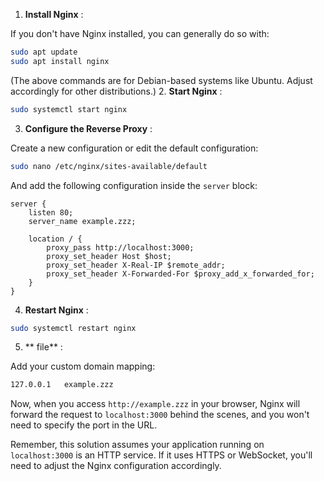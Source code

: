 1. **Install Nginx** :

If you don't have Nginx installed, you can generally do so with:

```bash
sudo apt update
sudo apt install nginx
```



(The above commands are for Debian-based systems like Ubuntu. Adjust accordingly for other distributions.) 
2. **Start Nginx** :

```bash
sudo systemctl start nginx
``` 
3. **Configure the Reverse Proxy** :

Create a new configuration or edit the default configuration:

```bash
sudo nano /etc/nginx/sites-available/default
```



And add the following configuration inside the `server` block:

```nginx
server {
    listen 80;
    server_name example.zzz;

    location / {
        proxy_pass http://localhost:3000;
        proxy_set_header Host $host;
        proxy_set_header X-Real-IP $remote_addr;
        proxy_set_header X-Forwarded-For $proxy_add_x_forwarded_for;
    }
}
``` 
4. **Restart Nginx** :

```bash
sudo systemctl restart nginx
``` 
5. ** file** :

Add your custom domain mapping:

```bash
127.0.0.1   example.zzz
```

Now, when you access `http://example.zzz` in your browser, Nginx will forward the request to `localhost:3000` behind the scenes, and you won't need to specify the port in the URL.

Remember, this solution assumes your application running on `localhost:3000` is an HTTP service. If it uses HTTPS or WebSocket, you'll need to adjust the Nginx configuration accordingly.